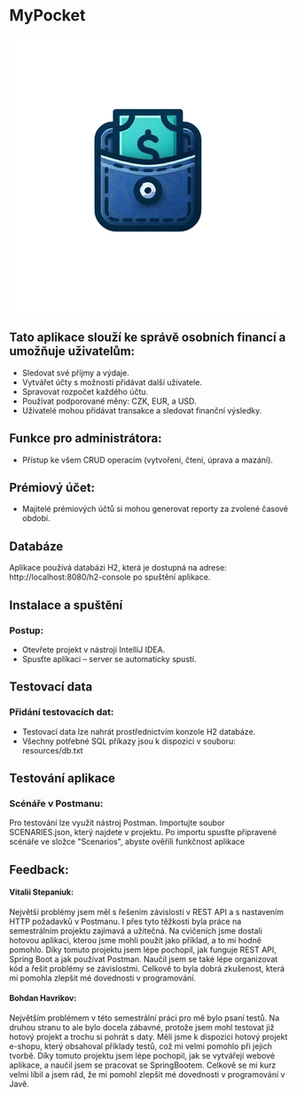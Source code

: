 # MyPocket

![logo](logo.png)

## Tato aplikace slouží ke správě osobních financí a umožňuje uživatelům:
- Sledovat své příjmy a výdaje.
- Vytvářet účty s možností přidávat další uživatele.
- Spravovat rozpočet každého účtu.
- Používat podporované měny: CZK, EUR, a USD.
- Uživatelé mohou přidávat transakce a sledovat finanční výsledky.
## Funkce pro administrátora:
- Přístup ke všem CRUD operacím (vytvoření, čtení, úprava a mazání).
## Prémiový účet:
- Majitelé prémiových účtů si mohou generovat reporty za zvolené časové období.

## Databáze
Aplikace používá databázi H2, která je dostupná na adrese:
http://localhost:8080/h2-console po spuštění aplikace.


## Instalace a spuštění
### Postup:
- Otevřete projekt v nástroji IntelliJ IDEA.
- Spusťte aplikaci – server se automaticky spustí.

## Testovací data
### Přidání testovacích dat:
- Testovací data lze nahrát prostřednictvím konzole H2 databáze.
- Všechny potřebné SQL příkazy jsou k dispozici v souboru:
resources/db.txt

## Testování aplikace
### Scénáře v Postmanu:
Pro testování lze využít nástroj Postman.
Importujte soubor SCENARIES.json, který najdete v projektu.
Po importu spusťte připravené scénáře ve složce "Scenarios", abyste ověřili funkčnost aplikace

## Feedback:
#### Vitalii Stepaniuk: 
Největší problémy jsem měl s řešením závislostí v REST API a s nastavením HTTP požadavků v Postmanu. I přes tyto těžkosti byla práce na semestrálním projektu zajímavá a užitečná. Na cvičeních jsme dostali hotovou aplikaci, kterou jsme mohli použít jako příklad, a to mi hodně pomohlo. Díky tomuto projektu jsem lépe pochopil, jak funguje REST API, Spring Boot a jak používat Postman. Naučil jsem se také lépe organizovat kód a řešit problémy se závislostmi. Celkově to byla dobrá zkušenost, která mi pomohla zlepšit mé dovednosti v programování.

#### Bohdan Havrikov: 
Největším problémem v této semestrální práci pro mě bylo psaní testů. Na druhou stranu to ale bylo docela zábavné, protože jsem mohl testovat již hotový projekt a trochu si pohrát s daty. Měli jsme k dispozici hotový projekt e-shopu, který obsahoval příklady testů, což mi velmi pomohlo při jejich tvorbě. Díky tomuto projektu jsem lépe pochopil, jak se vytvářejí webové aplikace, a naučil jsem se pracovat se SpringBootem. Celkově se mi kurz velmi líbil a jsem rád, že mi pomohl zlepšit mé dovednosti v programování v Javě.

